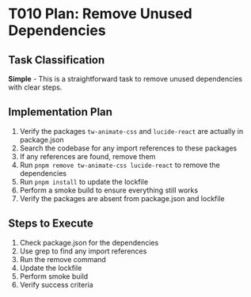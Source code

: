 # T010 Plan: Remove Unused Dependencies

## Task Classification

**Simple** - This is a straightforward task to remove unused dependencies with clear steps.

## Implementation Plan

1. Verify the packages `tw-animate-css` and `lucide-react` are actually in package.json
2. Search the codebase for any import references to these packages
3. If any references are found, remove them
4. Run `pnpm remove tw-animate-css lucide-react` to remove the dependencies
5. Run `pnpm install` to update the lockfile
6. Perform a smoke build to ensure everything still works
7. Verify the packages are absent from package.json and lockfile

## Steps to Execute

1. Check package.json for the dependencies
2. Use grep to find any import references
3. Run the remove command
4. Update the lockfile
5. Perform smoke build
6. Verify success criteria
